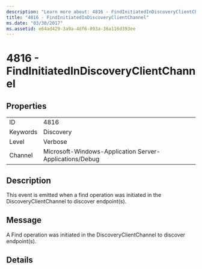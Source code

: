 ```yaml
---
description: "Learn more about: 4816 - FindInitiatedInDiscoveryClientChannel"
title: "4816 - FindInitiatedInDiscoveryClientChannel"
ms.date: "03/30/2017"
ms.assetid: e64ad429-3a9a-4df6-893a-36a116d393ee
---
```

# 4816 - FindInitiatedInDiscoveryClientChannel

## Properties  
  
|||  
|-|-|  
|ID|4816|  
|Keywords|Discovery|  
|Level|Verbose|  
|Channel|Microsoft-Windows-Application Server-Applications/Debug|  
  
## Description  

 This event is emitted when a find operation was initiated in the DiscoveryClientChannel to discover endpoint(s).  
  
## Message  

 A Find operation was initiated in the DiscoveryClientChannel to discover endpoint(s).  
  
## Details
